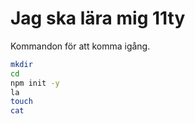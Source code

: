 # Jag ska lära mig 11ty

Kommandon för att komma igång.

```bash
mkdir
cd
npm init -y
la
touch
cat
```